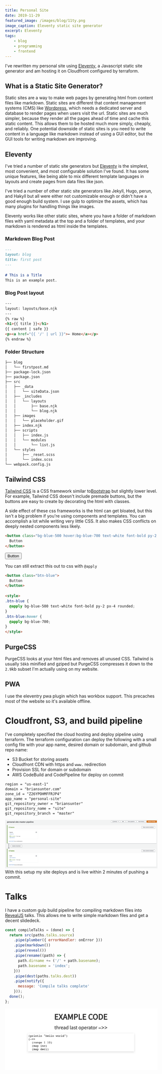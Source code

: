 ```yaml
---
title: Personal Site
date: 2019-11-29
featured_image: /images/blog/11ty.png
image_caption: Eleventy static site generator
excerpt: Eleventy
tags:
    - blog
    - programming
    - frontend
---
```


I've rewritten my personal site using [Eleventy](https://www.11ty.io/ "Eleventy"), a Javascript static site generator and am hosting it on Cloudfront configured by terraform.

## What is a Static Site Generator?
Static sites are a way to make web pages by generating html from content files like markdown.
Static sites are different that content management systems (CMS) like [Wordpress](https://wordpress.com/ "Wordpress"), which needs a dedicated server and database to render pages when users visit the url. Static sites are much simpler, because they render all the pages ahead of time and cache this static content. This allows them to be hosted much more simply, cheaply, and reliably. One potential downside of static sites is you need to write content in a language like markdown instead of using a GUI editor, but the GUI tools for writing markdown are improving.

## Eleventy
I've tried a number of static site generators but [Eleventy](https://www.11ty.io/ "Eleventy") is the simplest, most convenient, and most configurable solution I've found. It has some unique features, like being able to mix different template languages in layouts and create pages from data files like json.

I've tried a number of other static site generators like Jekyll, Hugo, perun, and Hakyll but all were either not customizable enough or didn't have a good enough build system. I use gulp to optimize the assets, which has many plugins for handling things like images.

Eleventy works like other static sites, where you have a folder of markdown files with yaml metadata at the top and a folder of templates, and your markdown is rendered as html inside the templates.

### Markdown Blog Post
``` markdown
---
layout: blog
title: first post
---

# This is a Title
This is an example post.

```
### Blog Post layout
``` html
---
layout: layouts/base.njk
---
{% raw %}
<h1>{{ title }}</h1>
{{ content | safe }}
<p><a href="{{ '/' | url }}">← Home</a></p>
{% endraw %}
```

### Folder Structure
``` bash/1,10
├── blog
│   └── firstpost.md
├── package-lock.json
├── package.json
├── src
│   ├── _data
│   │   └── siteData.json
│   ├── _includes
│   │   └── layouts
│   │       ├── base.njk
│   │       └── blog.njk
│   ├── images
│   │   └── placeholder.gif
│   ├── index.njk
│   ├── scripts
│   │   ├── index.js
│   │   └── modules
│   │       └── list.js
│   └── styles
│       ├── _reset.scss
│       └── index.scss
└── webpack.config.js
```

## Tailwind CSS
[Tailwind CSS](https://tailwindcss.com/ "Tailwind CSS") is a CSS framework similar to[Bootstrap](https://getbootstrap.com "Bootstrap") but slightly lower level. For example, Tailwind CSS doesn't include premade buttons, but the buttons are easy to create by decorating the html with classes.

A side effect of these css frameworks is the html can get bloated, but this isn't a big problem if you're using components and templates. You can accomplish a lot while writing very little CSS. It also makes CSS conflicts on deeply nested components less likely.

``` html
<button class="bg-blue-500 hover:bg-blue-700 text-white font-bold py-2 px-4 rounded">
  Button
</button>
```

<button class="bg-blue-500 hover:bg-blue-700 text-white font-bold py-2 px-4 rounded">
  Button
</button>

You can still extract this out to css with `@apply`

``` html
<button class="btn-blue">
  Button
</button>

<style>
.btn-blue {
  @apply bg-blue-500 text-white font-bold py-2 px-4 rounded;
}
.btn-blue:hover {
  @apply bg-blue-700;
}
</style>
```

## PurgeCSS
PurgeCSS looks at your html files and removes all unused CSS. Tailwind is usually `58kb` minified and gziped but PurgeCSS compresses it down to the `2.9`kb subset I'm actually using on my website.

## PWA
I use the eleventry pwa plugin which has workbox support. This precaches most of the website so it's available offline.

# Cloudfront, S3, and build pipeline
I've completely specified the cloud hosting and deploy pipeline using terraform. The terraform configuration can deploy the following with a small config file with your app name, desired domain or subdomain, and github repo name:

* S3 Bucket for storing assets
* Cloudfront CDN with https and `www.` redirection
* Provision SSL for domain or subdomain
* AWS CodeBuild and CodePipeline for deploy on commit

``` hcl
region = "us-east-1"
domain = "briansunter.com"
zone_id = "Z26YPOHMFFRJP4"
app_name = "personal-site"
git_repository_owner = "briansunter"
git_repository_name = "site"
git_repository_branch = "master"
```
![AWS Code Pipeline](/images/blog/codepipeline.png "AWS Code Pipeline")
With this setup my site deploys and is live within 2 minutes of pushing a commit.


# Talks

I have a custom gulp build pipeline for compiling markdown files into [RevealJS](https://github.com/hakimel/reveal.js/ "Reveal JS") talks. This allows me to write simple markdown files and get a decent slidedeck.

``` js
const compileTalks = (done) => {
  return src(paths.talks.source)
    .pipe(plumber({ errorHandler: onError }))
    .pipe(markdown())
    .pipe(reveal())
    .pipe(rename((path) => {
      path.dirname += ('/' + path.basename);
      path.basename = 'index';
    }))
    .pipe(dest(paths.talks.dest))
    .pipe(notify({
      message: 'Compile talks complete'
    }));
  done();
};
```
![Talks Example](/images/blog/talks.png "RevealJS Talks")
